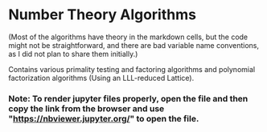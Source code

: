 # Number Theory Algorithms
(Most of the algorithms have theory in the markdown cells, but the code might not be straightforward, and there are bad variable name conventions, as I did not plan to share them initially.)


Contains various primality testing and factoring algorithms and polynomial factorization algorithms (Using an LLL-reduced Lattice).

### Note: To render jupyter files properly, open the file and then copy the link from the browser and use "https://nbviewer.jupyter.org/" to open the file.
